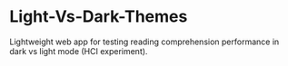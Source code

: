 # Light-Vs-Dark-Themes
Lightweight web app for testing reading comprehension performance in dark vs light mode (HCI experiment).
